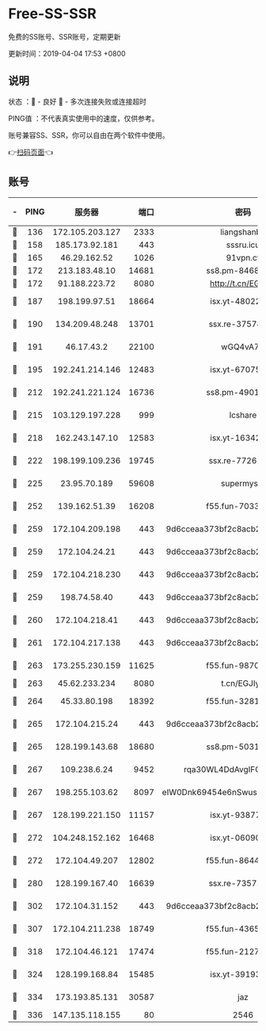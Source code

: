 # Free-SS-SSR

免费的SS账号、SSR账号，定期更新

更新时间：2019-04-04 17:53 +0800

## 说明

状态     ：🙂 - 良好 🙁 - 多次连接失败或连接超时

PING值   ：不代表真实使用中的速度，仅供参考。

账号兼容SS、SSR，你可以自由在两个软件中使用。

👉[扫码页面](https://liesauer.github.io/Free-SS-SSR/)👈

## 账号

|-|PING|服务器|端口|密码|加密方式|区域|
|:----:|:----:|:-----:|-----:|:----:|:----:|:----:|
|🙂|136|172.105.203.127|2333|liangshanbo|chacha20|JP|
|🙂|158|185.173.92.181|443|sssru.icu|rc4-md5|RU|
|🙂|165|46.29.162.52|1026|91vpn.cf|rc4-md5|RU|
|🙂|172|213.183.48.10|14681|ss8.pm-84686175|rc4-md5|RU|
|🙂|172|91.188.223.72|8080|http://t.cn/EGJIyrl|rc4-md5|RU|
|🙂|187|198.199.97.51|18664|isx.yt-48022284|aes-256-cfb|US|
|🙂|190|134.209.48.248|13701|ssx.re-37578120|aes-256-cfb|US|
|🙂|191|46.17.43.2|22100|wGQ4vA7D|aes-256-gcm|RU|
|🙂|195|192.241.214.146|12483|isx.yt-67075199|aes-256-cfb|US|
|🙂|212|192.241.221.124|16736|ss8.pm-49014523|aes-256-cfb|US|
|🙂|215|103.129.197.228|999|lcshare|aes-256-cfb|US|
|🙂|218|162.243.147.10|12583|isx.yt-16342865|aes-256-cfb|US|
|🙂|222|198.199.109.236|19745|ssx.re-77261514|aes-256-cfb|US|
|🙂|225|23.95.70.189|59608|supermyssr|chacha20-ietf|US|
|🙂|252|139.162.51.39|16208|f55.fun-70332829|aes-256-cfb|SG|
|🙂|259|172.104.209.198|443|9d6cceaa373bf2c8acb22e60b6a58be6|aes-256-cfb|US|
|🙂|259|172.104.24.21|443|9d6cceaa373bf2c8acb22e60b6a58be6|aes-256-cfb|US|
|🙂|259|172.104.218.230|443|9d6cceaa373bf2c8acb22e60b6a58be6|aes-256-cfb|US|
|🙂|259|198.74.58.40|443|9d6cceaa373bf2c8acb22e60b6a58be6|aes-256-cfb|US|
|🙂|260|172.104.218.41|443|9d6cceaa373bf2c8acb22e60b6a58be6|aes-256-cfb|US|
|🙂|261|172.104.217.138|443|9d6cceaa373bf2c8acb22e60b6a58be6|aes-256-cfb|US|
|🙂|263|173.255.230.159|11625|f55.fun-98708140|aes-256-cfb|US|
|🙂|263|45.62.233.234|8080|t.cn/EGJIyrl|rc4-md5|CA|
|🙂|264|45.33.80.198|18392|f55.fun-32811523|aes-256-cfb|US|
|🙂|265|172.104.215.24|443|9d6cceaa373bf2c8acb22e60b6a58be6|aes-256-cfb|US|
|🙂|265|128.199.143.68|18680|ss8.pm-50313855|aes-256-cfb|SG|
|🙂|267|109.238.6.24|9452|rqa30WL4DdAvgIFG6Fs3znzTa|aes-256-cfb|FR|
|🙂|267|198.255.103.62|8097|eIW0Dnk69454e6nSwuspv9DmS201tQ0D|aes-256-cfb|US|
|🙂|267|128.199.221.150|11157|isx.yt-93877597|aes-256-cfb|SG|
|🙂|272|104.248.152.162|16468|isx.yt-06090221|aes-256-cfb|SG|
|🙂|272|172.104.49.207|12802|f55.fun-86447449|aes-256-cfb|SG|
|🙂|280|128.199.167.40|16639|ssx.re-73571746|aes-256-cfb|SG|
|🙂|302|172.104.31.152|443|9d6cceaa373bf2c8acb22e60b6a58be6|aes-256-cfb|US|
|🙂|307|172.104.211.238|18749|f55.fun-43653563|aes-256-cfb|US|
|🙂|318|172.104.46.121|17474|f55.fun-21276009|aes-256-cfb|SG|
|🙂|324|128.199.168.84|15485|isx.yt-39193066|aes-256-cfb|SG|
|🙂|334|173.193.85.131|30587|jaz|aes-256-cfb|US|
|🙂|336|147.135.118.155|80|2546|chacha20|US|
